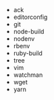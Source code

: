 * ack
* editorconfig
* git
* node-build
* nodenv
* rbenv
* ruby-build
* tree
* vim
* watchman
* wget
* yarn

